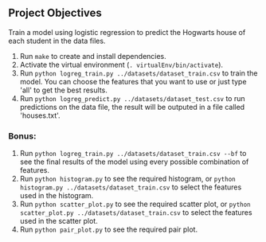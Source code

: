 ## Project Objectives
Train a model using logistic regression to predict the Hogwarts house of each student in the data files.

1. Run `make` to create and install dependencies.
2. Activate the virtual environment (`. virtualEnv/bin/activate`).
3. Run `python logreg_train.py ../datasets/dataset_train.csv` to train the model. You can choose the features that you want to use or just type 'all' to get the best results.
4. Run `python logreg_predict.py ../datasets/dataset_test.csv` to run predictions on the data file, the result will be outputed in a file called 'houses.txt'.

### Bonus:
1. Run `python logreg_train.py ../datasets/dataset_train.csv --bf` to see the final results of the model using every possible combination of features.
2. Run `python histogram.py` to see the required histogram, or `python histogram.py ../datasets/dataset_train.csv` to select the features used in the histogram.
3. Run `python scatter_plot.py` to see the required scatter plot, or `python scatter_plot.py ../datasets/dataset_train.csv` to select the features used in the scatter plot.
4. Run `python pair_plot.py` to see the required pair plot.
